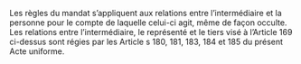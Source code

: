 Les règles du mandat s’appliquent aux relations entre l’intermédiaire et la personne
pour le compte de laquelle celui-ci agit, même de façon occulte. Les relations entre
l’intermédiaire, le représenté et le tiers visé à l’Article 169 ci-dessus sont régies par les Article s
180, 181, 183, 184 et 185 du présent Acte uniforme.
